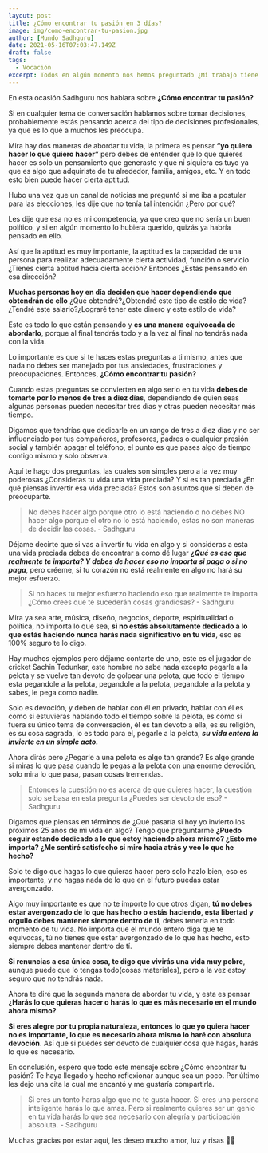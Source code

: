 ```yaml
---
layout: post
title: ¿Cómo encontrar tu pasión en 3 días?
image: img/como-encontrar-tu-pasion.jpg
author: [Mundo Sadhguru]
date: 2021-05-16T07:03:47.149Z
draft: false
tags:
  - Vocación
excerpt: Todos en algún momento nos hemos preguntado ¿Mi trabajo tiene algún sentido para mí?¿Mi tiempo y mi vida realmente están bien invertidas?
---
```

En esta ocasión Sadhguru nos hablara sobre **¿Cómo encontrar tu pasión?**

Si en cualquier tema de conversación hablamos sobre tomar decisiones, probablemente estás pensando acerca del tipo de decisiones profesionales, ya que es lo que a muchos les preocupa.

Mira hay dos maneras de abordar tu vida, la primera es pensar **“yo quiero hacer lo que quiero hacer”** pero debes de entender que lo que quieres hacer es solo un pensamiento que generaste y que ni siquiera es tuyo ya que es algo que adquiriste de tu alrededor, familia, amigos, etc. Y en todo esto bien puede hacer cierta aptitud.

Hubo una vez que un canal de noticias me preguntó si me iba a postular para las elecciones, les dije que no tenía tal intención ¿Pero por qué?

Les dije que esa no es mi competencia, ya que creo que no sería un buen político, y si en algún momento lo hubiera querido, quizás ya habría pensado en ello. 

Así que la aptitud es muy importante, la aptitud es la capacidad de una persona para realizar adecuadamente cierta actividad, función o servicio ¿Tienes cierta aptitud hacia cierta acción? Entonces ¿Estás pensando en esa dirección? 

**Muchas personas hoy en día deciden que hacer dependiendo que obtendrán de ello** ¿Qué obtendré?¿Obtendré este tipo de estilo de vida? ¿Tendré este salario?¿Lograré tener este dinero y este estilo de vida?

Esto es todo lo que están pensando y **es una manera equivocada de abordarlo**, porque al final tendrás todo y a la vez al final no tendrás nada con la vida.

Lo importante es que si te haces estas preguntas a ti mismo, antes que nada no debes ser manejado por tus ansiedades, frustraciones y preocupaciones. Entonces, **¿Cómo encontrar tu pasión?**

Cuando estas preguntas se convierten en algo serio en tu vida **debes de tomarte por lo menos de tres a diez días**, dependiendo de quien seas algunas personas pueden necesitar tres días y otras pueden necesitar más tiempo.

Digamos que tendrías que dedicarle en un rango de tres a diez días y no ser influenciado por tus compañeros, profesores, padres o cualquier presión social y también apagar el teléfono, el punto es que pases algo de tiempo contigo mismo y solo observa.

Aquí te hago dos preguntas, las cuales son simples pero a la vez muy poderosas ¿Consideras tu vida una vida preciada? Y si es tan preciada ¿En qué piensas invertir esa vida preciada? Estos son asuntos que sí deben de preocuparte.

>No debes hacer algo porque otro lo está haciendo o no debes NO hacer algo porque el otro no lo está haciendo, estas no son maneras de decidir las cosas. - Sadhguru

Déjame decirte que si vas a invertir tu vida en algo y si consideras a esta una vida preciada debes de encontrar a como dé lugar ***¿Qué es eso que realmente te importa? Y debes de hacer eso no importa si paga o si no paga***, pero créeme, si tu corazón no está realmente en algo no hará su mejor esfuerzo.

>Si no haces tu mejor esfuerzo haciendo eso que realmente te importa ¿Cómo crees que te sucederán cosas grandiosas? - Sadhguru

Mira ya sea arte, música, diseño, negocios, deporte, espiritualidad o política, no importa lo que sea, **si no estás absolutamente dedicado a lo que estás haciendo nunca harás nada significativo en tu vida**, eso es 100% seguro te lo digo.

Hay muchos ejemplos pero déjame contarte de uno, este es el jugador de cricket Sachin Tedunkar, este hombre no sabe nada excepto pegarle a la pelota y se vuelve tan devoto de golpear una pelota, que todo el tiempo esta pegandole a la pelota, pegandole a la pelota, pegandole a la pelota y sabes, le pega como nadie.

Solo es devoción, y deben de hablar con él en privado, hablar con él es como si estuvieras hablando todo el tiempo sobre la pelota, es como si fuera su único tema de conversación, él es tan devoto a ella, es su religión, es su cosa sagrada, lo es todo para el, pegarle a la pelota, ***su vida entera la invierte en un simple acto.***

Ahora dirás pero ¿Pegarle a una pelota es algo tan grande? Es algo grande si miras lo que pasa cuando le pegas a la pelota con una enorme devoción, solo mira lo que pasa, pasan cosas tremendas.

>Entonces la cuestión no es acerca de que quieres hacer, la cuestión solo se basa en esta pregunta ¿Puedes ser devoto de eso? - Sadhguru

Digamos que piensas en términos de ¿Qué pasaría si hoy yo invierto los próximos 25 años de mi vida en algo? Tengo que preguntarme **¿Puedo seguir estando dedicado a lo que estoy haciendo ahora mismo? ¿Esto me importa? ¿Me sentiré satisfecho si miro hacia atrás y veo lo que he hecho?**

Solo te digo que hagas lo que quieras hacer pero solo hazlo bien, eso es importante, y no hagas nada de lo que en el futuro puedas estar avergonzado.

Algo muy importante es que no te importe lo que otros digan, **tú no debes estar avergonzado de lo que has hecho o estás haciendo, esta libertad y orgullo debes mantener siempre dentro de ti**, debes tenerla en todo momento de tu vida. No importa que el mundo entero diga que te equivocas, tú no tienes que estar avergonzado de lo que has hecho, esto siempre debes mantener dentro de tí.

**Si renuncias a esa única cosa, te digo que vivirás una vida muy pobre**, aunque puede que lo tengas todo(cosas materiales), pero a la vez estoy seguro que no tendrás nada.

Ahora te diré que la segunda manera de abordar tu vida, y esta es pensar **¿Harás lo que quieras hacer o harás lo que es más necesario en el mundo ahora mismo?**

**Si eres alegre por tu propia naturaleza, entonces lo que yo quiera hacer no es importante, lo que es necesario ahora mismo lo haré con absoluta devoción**. Así que si puedes ser devoto de cualquier cosa que hagas, harás lo que es necesario.

En conclusión, espero que todo este mensaje sobre ¿Cómo encontrar tu pasión? Te haya llegado y hecho reflexionar aunque sea un poco.  Por último les dejo una cita la cual me encantó y me gustaría compartirla.

> Si eres un tonto haras algo que no te gusta hacer. Si eres una persona inteligente harás lo que amas. Pero si realmente quieres ser un genio en tu vida harás lo que sea necesario con alegría y participación absoluta. - Sadhguru
> 
Muchas gracias por estar aquí, les deseo mucho amor, luz y risas 🙏🏻